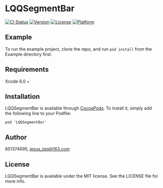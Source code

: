 # LQQSegmentBar

[![CI Status](http://img.shields.io/travis/85174695/LQQSegmentBar.svg?style=flat)](https://travis-ci.org/85174695/LQQSegmentBar)
[![Version](https://img.shields.io/cocoapods/v/LQQSegmentBar.svg?style=flat)](http://cocoapods.org/pods/LQQSegmentBar)
[![License](https://img.shields.io/cocoapods/l/LQQSegmentBar.svg?style=flat)](http://cocoapods.org/pods/LQQSegmentBar)
[![Platform](https://img.shields.io/cocoapods/p/LQQSegmentBar.svg?style=flat)](http://cocoapods.org/pods/LQQSegmentBar)

## Example

To run the example project, clone the repo, and run `pod install` from the Example directory first.

## Requirements

Xcode 8.0 +

## Installation

LQQSegmentBar is available through [CocoaPods](http://cocoapods.org). To install
it, simply add the following line to your Podfile:

```
pod 'LQQSegmentBar'
```

## Author

851374695, jesus_lqq@163.com

## License

LQQSegmentBar is available under the MIT license. See the LICENSE file for more info.
